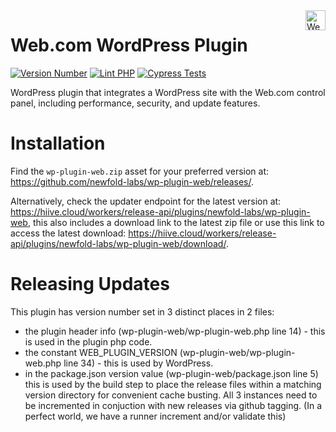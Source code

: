 <a href="https://web.com/" target="_blank">
    <img src="https://raw.githubusercontent.com/newfold-labs/wp-plugin-web/main/assets/svg/web-logo.svg" alt="Web.com Logo" title="Web.com" align="right" height="32" />
</a>

# Web.com WordPress Plugin

[![Version Number](https://img.shields.io/github/v/release/newfold-labs/wp-plugin-web?color=21a0ed&labelColor=333333)](https://github.com/newfold/wp-plugin-web/releases)
[![Lint PHP](https://github.com/newfold-labs/wp-plugin-web/actions/workflows/lint-php.yml/badge.svg?branch=main)](https://github.com/newfold-labs/wp-plugin-web/actions/workflows/lint-php.yml)
[![Cypress Tests](https://github.com/newfold-labs/wp-plugin-web/actions/workflows/cypress-tests.yml/badge.svg?branch=main)](https://github.com/newfold-labs/wp-plugin-web/actions/workflows/cypress-tests.yml)

WordPress plugin that integrates a WordPress site with the Web.com control panel, including performance, security, and
update features.

# Installation

Find the `wp-plugin-web.zip` asset for your preferred version at: https://github.com/newfold-labs/wp-plugin-web/releases/.

Alternatively, check the updater endpoint for the latest version at: https://hiive.cloud/workers/release-api/plugins/newfold-labs/wp-plugin-web, this also includes a download link to the latest zip file or use this link to access the latest download: https://hiive.cloud/workers/release-api/plugins/newfold-labs/wp-plugin-web/download/.

# Releasing Updates

This plugin has version number set in 3 distinct places in 2 files:

- the plugin header info (wp-plugin-web/wp-plugin-web.php line 14) - this is used in the plugin php code.
- the constant WEB_PLUGIN_VERSION (wp-plugin-web/wp-plugin-web.php line 34) - this is used by
  WordPress.
- in the package.json version value (wp-plugin-web/package.json line 5) this is used by the build step to place
  the release files within a matching version directory for convenient cache busting. All 3 instances need to be
  incremented in conjuction with new releases via github tagging.
  (In a perfect world, we have a runner increment and/or validate this)
